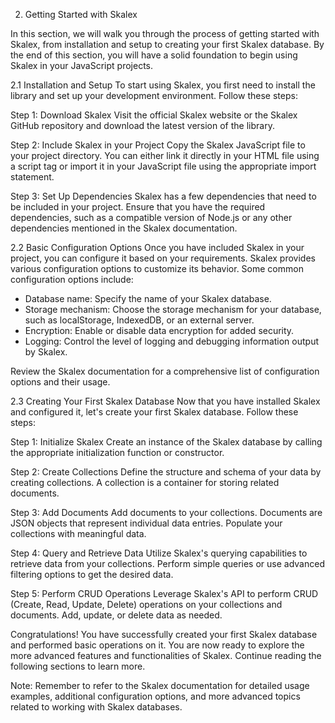 2. Getting Started with Skalex

In this section, we will walk you through the process of getting started with Skalex, from installation and setup to creating your first Skalex database. By the end of this section, you will have a solid foundation to begin using Skalex in your JavaScript projects.

2.1 Installation and Setup
To start using Skalex, you first need to install the library and set up your development environment. Follow these steps:

Step 1: Download Skalex
Visit the official Skalex website or the Skalex GitHub repository and download the latest version of the library.

Step 2: Include Skalex in your Project
Copy the Skalex JavaScript file to your project directory. You can either link it directly in your HTML file using a script tag or import it in your JavaScript file using the appropriate import statement.

Step 3: Set Up Dependencies
Skalex has a few dependencies that need to be included in your project. Ensure that you have the required dependencies, such as a compatible version of Node.js or any other dependencies mentioned in the Skalex documentation.

2.2 Basic Configuration Options
Once you have included Skalex in your project, you can configure it based on your requirements. Skalex provides various configuration options to customize its behavior. Some common configuration options include:

- Database name: Specify the name of your Skalex database.
- Storage mechanism: Choose the storage mechanism for your database, such as localStorage, IndexedDB, or an external server.
- Encryption: Enable or disable data encryption for added security.
- Logging: Control the level of logging and debugging information output by Skalex.

Review the Skalex documentation for a comprehensive list of configuration options and their usage.

2.3 Creating Your First Skalex Database
Now that you have installed Skalex and configured it, let's create your first Skalex database. Follow these steps:

Step 1: Initialize Skalex
Create an instance of the Skalex database by calling the appropriate initialization function or constructor.

Step 2: Create Collections
Define the structure and schema of your data by creating collections. A collection is a container for storing related documents.

Step 3: Add Documents
Add documents to your collections. Documents are JSON objects that represent individual data entries. Populate your collections with meaningful data.

Step 4: Query and Retrieve Data
Utilize Skalex's querying capabilities to retrieve data from your collections. Perform simple queries or use advanced filtering options to get the desired data.

Step 5: Perform CRUD Operations
Leverage Skalex's API to perform CRUD (Create, Read, Update, Delete) operations on your collections and documents. Add, update, or delete data as needed.

Congratulations! You have successfully created your first Skalex database and performed basic operations on it. You are now ready to explore the more advanced features and functionalities of Skalex. Continue reading the following sections to learn more.

Note: Remember to refer to the Skalex documentation for detailed usage examples, additional configuration options, and more advanced topics related to working with Skalex databases.

